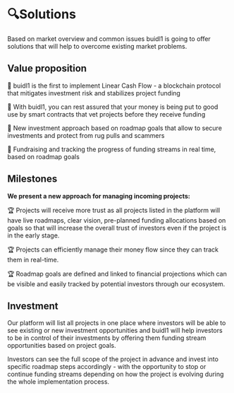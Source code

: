 # 🔍Solutions

Based on market overview and common issues buidl1  is going to offer solutions that will help to overcome existing market problems.

## Value proposition

 📜 buidl1 is the first to implement Linear Cash Flow - a blockchain protocol that mitigates investment risk and stabilizes project funding
 
 📜 With buidl1, you can rest assured that your money is being put to good use by smart contracts that vet projects before they receive funding
 
 📜 New investment approach based on roadmap goals that allow to secure investments and protect from rug pulls and scammers
 
 📜 Fundraising and tracking the progress of funding streams in real time, based on roadmap goals

## Milestones

**We present a new approach for managing incoming projects:**

 🏆 Projects will receive more trust as all projects listed in the platform will have live roadmaps, clear vision, pre-planned funding allocations based on goals so that will increase the overall trust of investors even if the project is in the early stage.

 🏆 Projects can efficiently manage their money flow since they can track them in real-time.
 
 🏆 Roadmap goals are defined and linked to financial projections which can be visible and easily tracked by potential investors through our ecosystem.

## Investment

Our platform will list all projects in one place where investors will be able to see existing or new investment opportunities and buidl1 will help investors to be in control of their investments by offering them funding stream opportunities based on project goals.

Investors can see the full scope of the project in advance and invest into specific roadmap steps accordingly - with the opportunity to stop or continue funding streams depending on how the project is evolving during the whole implementation process.
